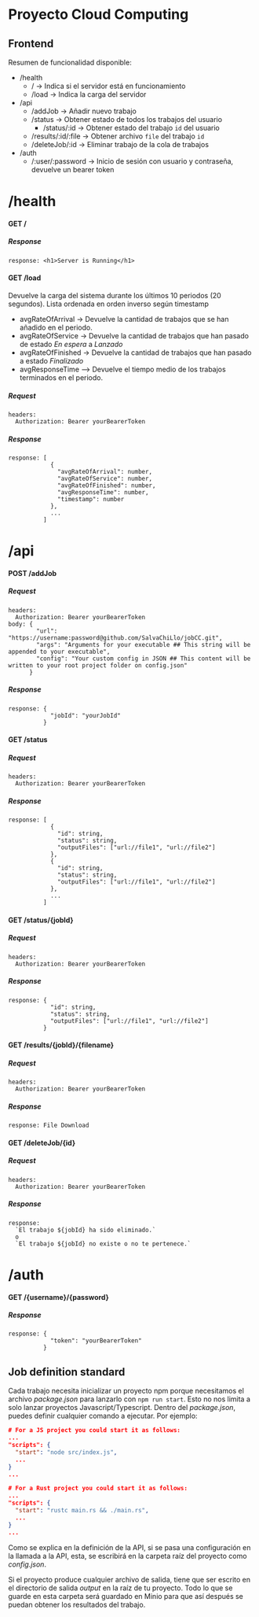 # Proyecto Cloud Computing

## Frontend
Resumen de funcionalidad disponible:
* /health
  * / -> Indica si el servidor está en funcionamiento
  * /load -> Indica la carga del servidor
* /api
  * /addJob -> Añadir nuevo trabajo
  * /status -> Obtener estado de todos los trabajos del usuario
    * /status/:id -> Obtener estado del trabajo `id` del usuario
  * /results/:id/:file -> Obtener archivo `file` del trabajo `id`
  * /deleteJob/:id -> Eliminar trabajo de la cola de trabajos
* /auth
  * /:user/:password -> Inicio de sesión con usuario y contraseña, devuelve un bearer token
# /health
#### GET /
##### Response
```
response: <h1>Server is Running</h1>
```
#### GET /load
Devuelve la carga del sistema durante los últimos 10 periodos (20 segundos). Lista ordenada en orden inverso según timestamp
* avgRateOfArrival -> Devuelve la cantidad de trabajos que se han añadido en el periodo.
* avgRateOfService -> Devuelve la cantidad de trabajos que han pasado de estado *En espera* a *Lanzado*
* avgRateOfFinished -> Devuelve la cantidad de trabajos que han pasado a estado *Finalizado*
* avgResponseTime --> Devuelve el tiempo medio de los trabajos terminados en el periodo.
##### Request
```
headers:
  Authorization: Bearer yourBearerToken
```
##### Response
```
response: [
            {
              "avgRateOfArrival": number,
              "avgRateOfService": number,
              "avgRateOfFinished": number,
              "avgResponseTime": number,
              "timestamp": number
            },
            ...
          ]
```

# /api
#### POST /addJob
##### Request
```
headers:
  Authorization: Bearer yourBearerToken
body: {
        "url": "https://username:password@github.com/SalvaChiLlo/jobCC.git",
        "args": "Arguments for your executable ## This string will be appended to your executable",
        "config": "Your custom config in JSON ## This content will be written to your root project folder on config.json"
      }
```
##### Response
```
response: {
            "jobId": "yourJobId"
          }
```

#### GET /status
##### Request
```
headers:
  Authorization: Bearer yourBearerToken
```
##### Response
```
response: [
            {
              "id": string,
              "status": string,
              "outputFiles": ["url://file1", "url://file2"]
            },
            {
              "id": string,
              "status": string,
              "outputFiles": ["url://file1", "url://file2"]
            },
            ...
          ]
```

#### GET /status/{jobId}
##### Request
```
headers:
  Authorization: Bearer yourBearerToken
```
##### Response
```
response: {
            "id": string,
            "status": string,
            "outputFiles": ["url://file1", "url://file2"]
          }
```

#### GET /results/{jobId}/{filename}
##### Request
```
headers:
  Authorization: Bearer yourBearerToken
```
##### Response
```
response: File Download
```

#### GET /deleteJob/{id}
##### Request
```
headers:
  Authorization: Bearer yourBearerToken
```
##### Response
```
response: 
  `El trabajo ${jobId} ha sido eliminado.`
  o
  `El trabajo ${jobId} no existe o no te pertenece.`
```

# /auth
#### GET /{username}/{password}
##### Response
```
response: {
            "token": "yourBearerToken"
          }
```

## Job definition standard
Cada trabajo necesita inicializar un proyecto npm porque necesitamos el archivo *package.json* para lanzarlo con `npm run start`.
Esto no nos limita a solo lanzar proyectos Javascript/Typescript. Dentro del *package.json*, puedes definir cualquier comando a ejecutar. Por ejemplo:
``` json
# For a JS project you could start it as follows:
...
"scripts": {
  "start": "node src/index.js",
  ...
}
...

# For a Rust project you could start it as follows:
...
"scripts": {
  "start": "rustc main.rs && ./main.rs",
  ...
}
...
```

Como se explica en la definición de la API, si se pasa una configuración en la llamada a la API, esta, se escribirá en la carpeta raíz del proyecto como *config.json*.

Si el proyecto produce cualquier archivo de salida, tiene que ser escrito en el directorio de salida *output* en la raíz de tu proyecto. Todo lo que se guarde en esta carpeta será guardado en Minio para que así después se puedan obtener los resultados del trabajo.